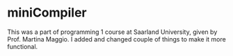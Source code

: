 # miniCompiler
This was a part of programming 1 course at Saarland University, given by Prof. Martina Maggio. I added and changed couple of things to make it more functional.
